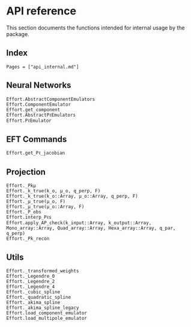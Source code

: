 # API reference

This section documents the functions intended for internal usage by the package.

## Index

```@index
Pages = ["api_internal.md"]
```

## Neural Networks

```@docs
Effort.AbstractComponentEmulators
Effort.ComponentEmulator
Effort.get_component
Effort.AbstractPℓEmulators
Effort.PℓEmulator
```

## EFT Commands

```@docs
Effort.get_Pℓ_jacobian
```

## Projection

```@docs
Effort._Pkμ
Effort._k_true(k_o, μ_o, q_perp, F)
Effort._k_true(k_o::Array, μ_o::Array, q_perp, F)
Effort._μ_true(μ_o, F)
Effort._μ_true(μ_o::Array, F)
Effort._P_obs
Effort.interp_Pℓs
Effort.apply_AP_check(k_input::Array, k_output::Array, Mono_array::Array, Quad_array::Array, Hexa_array::Array, q_par, q_perp)
Effort._Pk_recon
```

## Utils

```@docs
Effort._transformed_weights
Effort._Legendre_0
Effort._Legendre_2
Effort._Legendre_4
Effort._cubic_spline
Effort._quadratic_spline
Effort._akima_spline
Effort._akima_spline_legacy
Effort.load_component_emulator
Effort.load_multipole_emulator
```
